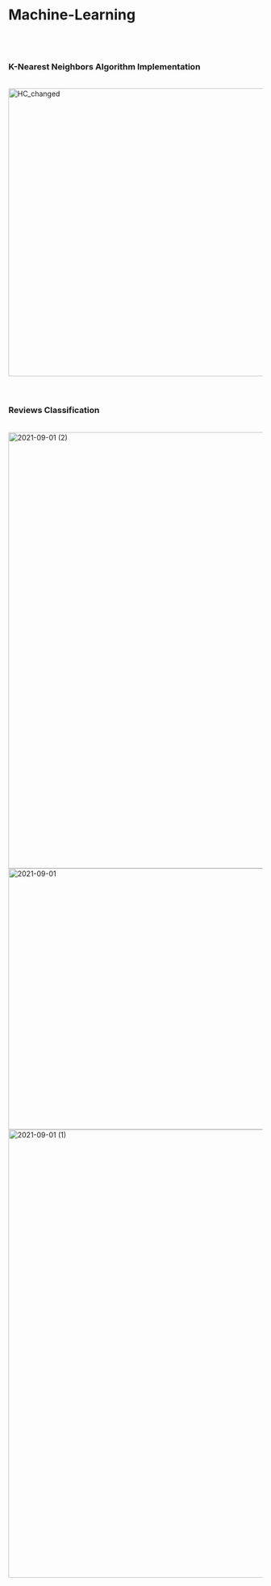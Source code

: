 # Machine-Learning

<br />
<br />

### K-Nearest Neighbors Algorithm Implementation

<br />

<img width="571" alt="HC_changed" src="https://user-images.githubusercontent.com/57047863/108609167-e2302880-73d4-11eb-8999-2b97380afd73.png">

<br />
<br />
<br />

### Reviews Classification 

<br />

<img width="865" alt="2021-09-01 (2)" src="https://user-images.githubusercontent.com/57047863/131735941-8a0a58b8-c295-4750-81a7-e515e3b907f7.png">

<br />

<img width="518" alt="2021-09-01" src="https://user-images.githubusercontent.com/57047863/131736124-904d0bec-e8bd-4390-baeb-fba81f4e0112.png">

<br />

<img width="889" alt="2021-09-01 (1)" src="https://user-images.githubusercontent.com/57047863/131736204-37704ced-8f46-45b0-b0ef-5cf71db1a72c.png">

